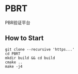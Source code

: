# PBRT
PBR验证平台

## How to Start

```
git clone --recursive 'https...'
cd PBRT
mkdir build && cd build
cmake ..
make -j4
```

